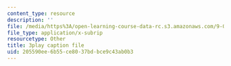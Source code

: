 ```yaml
---
content_type: resource
description: ''
file: /media/https%3A/open-learning-course-data-rc.s3.amazonaws.com/9-00sc-introduction-to-psychology-fall-2011/205590ee6b55ce8037bdbce9c43ab0b3_v4ur5mna060.srt
file_type: application/x-subrip
resourcetype: Other
title: 3play caption file
uid: 205590ee-6b55-ce80-37bd-bce9c43ab0b3
---
```

